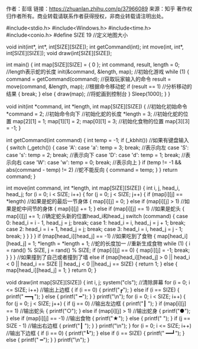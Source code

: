 作者：彭瑶
链接：https://zhuanlan.zhihu.com/p/37966089
来源：知乎
著作权归作者所有。商业转载请联系作者获得授权，非商业转载请注明出处。

#include<stdio.h>
#include<Windows.h>
#include<time.h>
#include<conio.h>
#define SIZE 19 //定义地图大小

void init(int*, int*, int[SIZE][SIZE]);
int getCommand(int);
int move(int, int*, int[SIZE][SIZE]);
void draw(int[SIZE][SIZE]);

int main()
{
	int map[SIZE][SIZE] = { 0 };
	int command, result, length = 0; //length表示蛇的长度
	init(&command, &length, map); //初始化游戏
	while (1)
	{
		command = getCommand(command); //获取玩家输入的命令
		result = move(command, &length, map); //根据命令移动蛇
		if (result == 1) //分析移动的结果
		{
			break;
		}
		else
		{
			draw(map); //将蛇画到控制台
		}
		Sleep(1000);
	}
}

void init(int *command, int *length, int map[SIZE][SIZE])
{
	//初始化初始命令
	*command = 2; //初始命令向下
	//初始化蛇的长度
	*length = 3;
	//初始化蛇的位置
	map[2][1] = 1;
	map[1][1] = 2;
	map[0][1] = 3;
	//初始化食物的位置
	map[3][3] = -1;
}

int getCommand(int command)
{
	int temp = -1;
	if (_kbhit()) //如果有键盘输入
	{
		switch (_getch())
		{
		case 'A': case 'a': temp = 3; break; //表示向左
		case 'S': case 's': temp = 2; break; //表示向下
		case 'D': case 'd': temp = 1; break; //表示向右
		case 'W': case 'w': temp = 0; break; //表示向上
		}
		if (temp != -1 && abs(command - temp) != 2) //蛇不能反向
		{
			command = temp;
		}
	}
	return command;
}

int move(int command, int *length, int map[SIZE][SIZE])
{
	int i, j, head_i, head_j;
	for (i = 0; i < SIZE; i++)
	{
		for (j = 0; j < SIZE; j++)
		{
			if (map[i][j] == *length) //如果是蛇的最后一节身体
			{
				map[i][j] = 0;
			}
			else if (map[i][j] > 1) //如果是蛇中间节的身体
			{
				map[i][j] += 1;
			}
			else if (map[i][j] == 1) //如果是蛇头
			{
				map[i][j] += 1;
				//确定蛇头新的位置head_i和head_j
				switch (command)
				{
				case 0: head_i = i - 1, head_j = j; break;
				case 1: head_i = i, head_j = j + 1; break;
				case 2: head_i = i + 1, head_j = j; break;
				case 3: head_i = i, head_j = j - 1; break;
				}
			}
		}
	}
	if (map[head_i][head_j] == -1) //如果吃到了食物
	{
		map[head_i][head_j] = 1;
		*length = *length + 1; //蛇的长度加一
		//重新生成食物
		while (1)
		{
			i = rand() % SIZE, j = rand() % SIZE;
			if (map[i][j] == 0)
			{
				map[i][j] = -1;
				break;
			}
		}
	}
	//如果撞到了自己或者撞到了墙
	else if (map[head_i][head_j] > 0 || head_i < 0 || head_i == SIZE || head_j < 0 ||head_j == SIZE)
	{
		return 1;
	}
	else
	{
		map[head_i][head_j] = 1;
	}
	return 0;
}

void draw(int map[SIZE][SIZE])
{
	int i, j;
	system("cls"); //清除屏幕
	for (i = 0; i <= SIZE; i++) //输出上边框
	{
		if (i == 0)
		{
			printf("┏");
		}
		else if (i == SIZE)
		{
			printf(" ━━┓");
		}
		else
		{
			printf(" ━");
		}
	}
	printf("\n");
	for (i = 0; i < SIZE; i++)
	{
		for (j = 0; j < SIZE; j++)
		{
			if (j == 0) //输出左边框
			{
				printf("┃ ");
			}
			if (map[i][j] == 1) //输出蛇头
			{
				printf("○");
			}
			else if (map[i][j] > 1) //输出蛇身
			{
				printf("●");
			}
			else if (map[i][j] == -1) //输出食物
			{
				printf("★");
			}
			else
			{
				printf("  ");
			}
			if (j == SIZE - 1) //输出右边框
			{
				printf("┃ ");
			}
		}
		printf("\n");
	}
	for (i = 0; i <= SIZE; i++) //输出下边框
	{
		if (i == 0)
		{
			printf("┗");
		}
		else if (i == SIZE)
		{
			printf(" ━━┛");
		}
		else
		{
			printf(" ━");
		}
	}
	printf("\n");
}
